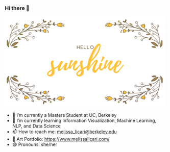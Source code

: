 ### Hi there 👋

<!--
**melissa-licari/melissa-licari** is a ✨ _special_ ✨ repository because its `README.md` (this file) appears on your GitHub profile.

Here are some ideas to get you started:
-->
<img src="https://github.com/melissa-licari/melissa-licari/blob/main/Yellow%20and%20Brown%20Floral%20August%20Birthday%20Facebook%20Cover%20(1).png">

- 🔭 I’m currently a Masters Student at UC, Berkeley
- 🌱 I’m currently learning Information Visualization, Machine Learning, NLP, and Data Science
- 📫 How to reach me: melissa_licari@berkeley.edu
- 🎨 Art Portfolio: https://www.melissalicari.com/
- 😄 Pronouns: she/her
